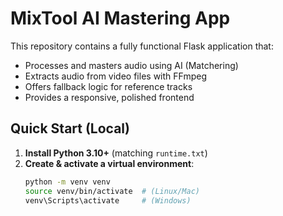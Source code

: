 # MixTool AI Mastering App

This repository contains a fully functional Flask application that:
- Processes and masters audio using AI (Matchering)
- Extracts audio from video files with FFmpeg
- Offers fallback logic for reference tracks
- Provides a responsive, polished frontend

## Quick Start (Local)

1. **Install Python 3.10+** (matching `runtime.txt`)
2. **Create & activate a virtual environment**:
   ```bash
   python -m venv venv
   source venv/bin/activate  # (Linux/Mac)
   venv\Scripts\activate     # (Windows)
